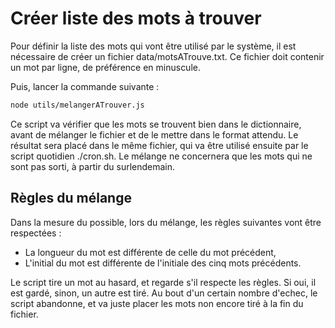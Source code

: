 # Créer liste des mots à trouver

Pour définir la liste des mots qui vont être utilisé par le système, il est nécessaire de créer un fichier data/motsATrouve.txt. Ce fichier doit contenir un mot par ligne, de préférence en minuscule.

Puis, lancer la commande suivante :

```sh
node utils/melangerATrouver.js
```

Ce script va vérifier que les mots se trouvent bien dans le dictionnaire, avant de mélanger le fichier et de le mettre dans le format attendu. Le résultat sera placé dans le même fichier, qui va être utilisé ensuite par le script quotidien ./cron.sh. Le mélange ne concernera que les mots qui ne sont pas sorti, à partir du surlendemain.

## Règles du mélange

Dans la mesure du possible, lors du mélange, les règles suivantes vont être respectées :

- La longueur du mot est différente de celle du mot précédent,
- L'initial du mot est différente de l'initiale des cinq mots précédents.

Le script tire un mot au hasard, et regarde s'il respecte les règles. Si oui, il est gardé, sinon, un autre est tiré. Au bout d'un certain nombre d'echec, le script abandonne, et va juste placer les mots non encore tiré à la fin du fichier.
